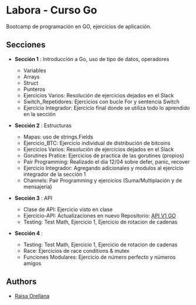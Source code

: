 
# Labora - Curso Go

Bootcamp de programación en GO, ejercicios de aplicación.

## Secciones

- **Sección 1**  : Introducción a Go, uso de tipo de datos, operadores
    - Variables
    - Arrays
    - Struct
    - Punteros
    - Ejercicios Varios: Resolución de ejercicios dejados en el Slack
    - Switch_Repetidores: Ejercicios con bucle For y sentencia Switch
    - Ejercicio Integrador: Ejercicio final donde se utiliza todo lo aprendido en la sección
- **Sección 2**  : Estructuras
    - Mapas: uso de strings.Fields
    - Ejercicio_BTC: Ejercicio individual de distribución de bitcoins
    - Ejercicios Varios: Resolución de ejercicios dejados en el Slack
    - Gorutines Pratice: Ejercicios de practica de las gorutines (propios)
    - Pair Programming: Realizado el dia 12/04 sobre defer, panic, recover
    - Ejercicio Integrador: Agregando adicionales y modulos al ejercicio integrador de la sección 1
    - Channels: Pair Programming y ejercicios (Suma/Multiplación y de mensajeria)
    
- **Sección 3**  : API
    - Clase de API: Ejercicio visto en clase 
    - Ejercicio-API: Actualizaciones en nuevo Repositorio: [API V1 GO ](https://github.com/Raisa320/API-V1-GO)
    - Testing: Test Math, Ejercicio 1, Ejercicio de rotacion de cadenas

- **Sección 4**  :
    - Testing: Test Math, Ejercicio 1, Ejercicio de rotacion de cadenas
    - Race: Ejercicios de race conditions & mutex
    - Funciones Modulares: Ejercicio de número perfecto y números amigos
    
    
## Authors

- [Raisa Orellana](https://github.com/Raisa320)

